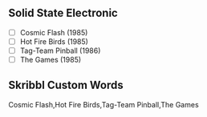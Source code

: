 ## Solid State Electronic
- [ ] Cosmic Flash (1985)
- [ ] Hot Fire Birds (1985)
- [ ] Tag-Team Pinball (1986)
- [ ] The Games (1985)
## Skribbl Custom Words
Cosmic Flash,Hot Fire Birds,Tag-Team Pinball,The Games